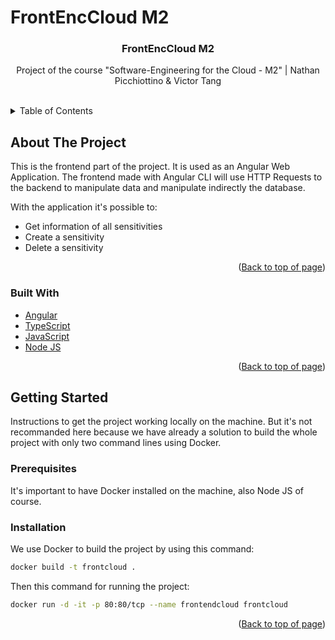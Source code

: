 # FrontEncCloud M2
<div id="top"></div>

<h3 align="center">FrontEncCloud M2</h3>

  <p align="center">
    Project of the course "Software-Engineering for the Cloud - M2" | Nathan Picchiottino & Victor Tang
    <br />
    <br />
  </p>

<!-- TABLE OF CONTENTS-->
<details>
  <summary>Table of Contents</summary>
  <ol>
    <li>
      <a href="#about-the-project">About The Project</a>
      <ul>
        <li><a href="#built-with">Built With</a></li>
      </ul>
    </li>
    <li>
      <a href="#getting-started">Getting Started</a>
      <ul>
        <li><a href="#prerequisites">Prerequisites</a></li>
        <li><a href="#installation">Installation</a></li>
      </ul>
    </li>
  </ol>
</details>



<!-- ABOUT THE PROJECT -->
## About The Project

This is the frontend part of the project. It is used as an Angular Web Application.
The frontend made with Angular CLI will use HTTP Requests to the backend to manipulate data and manipulate indirectly the database.

With the application it's possible to:
* Get information of all sensitivities
* Create a sensitivity
* Delete a sensitivity


<p align="right">(<a href="#top">Back to top of page</a>)</p>



### Built With


* [Angular](https://angular.io/)
* [TypeScript](https://www.typescriptlang.org/)
* [JavaScript](https://developer.mozilla.org/fr/docs/Web/JavaScript)
* [Node JS](https://nodejs.org/en/)

<p align="right">(<a href="#top">Back to top of page</a>)</p>



<!-- GETTING STARTED -->
## Getting Started

Instructions to get the project working locally on the machine. But it's not recommanded here because we have already a solution to build the whole project with only two command lines using Docker.

### Prerequisites

It's important to have Docker installed on the machine, also Node JS of course.

### Installation

We use Docker to build the project by using this command:
```sh
docker build -t frontcloud .
```

Then this command for running the project:

```sh
docker run -d -it -p 80:80/tcp --name frontendcloud frontcloud
```


<p align="right">(<a href="#top">Back to top of page</a>)</p>

